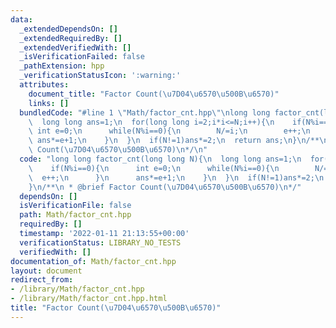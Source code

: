 ```yaml
---
data:
  _extendedDependsOn: []
  _extendedRequiredBy: []
  _extendedVerifiedWith: []
  _isVerificationFailed: false
  _pathExtension: hpp
  _verificationStatusIcon: ':warning:'
  attributes:
    document_title: "Factor Count(\u7D04\u6570\u500B\u6570)"
    links: []
  bundledCode: "#line 1 \"Math/factor_cnt.hpp\"\nlong long factor_cnt(long long N){\n\
    \  long long ans=1;\n  for(long long i=2;i*i<=N;i++){\n    if(N%i==0){\n     \
    \ int e=0;\n      while(N%i==0){\n        N/=i;\n        e++;\n      }\n     \
    \ ans*=e+1;\n    }\n  }\n  if(N!=1)ans*=2;\n  return ans;\n}\n/**\n * @brief Factor\
    \ Count(\u7D04\u6570\u500B\u6570)\n*/\n"
  code: "long long factor_cnt(long long N){\n  long long ans=1;\n  for(long long i=2;i*i<=N;i++){\n\
    \    if(N%i==0){\n      int e=0;\n      while(N%i==0){\n        N/=i;\n      \
    \  e++;\n      }\n      ans*=e+1;\n    }\n  }\n  if(N!=1)ans*=2;\n  return ans;\n\
    }\n/**\n * @brief Factor Count(\u7D04\u6570\u500B\u6570)\n*/"
  dependsOn: []
  isVerificationFile: false
  path: Math/factor_cnt.hpp
  requiredBy: []
  timestamp: '2022-01-11 21:13:55+00:00'
  verificationStatus: LIBRARY_NO_TESTS
  verifiedWith: []
documentation_of: Math/factor_cnt.hpp
layout: document
redirect_from:
- /library/Math/factor_cnt.hpp
- /library/Math/factor_cnt.hpp.html
title: "Factor Count(\u7D04\u6570\u500B\u6570)"
---
```

